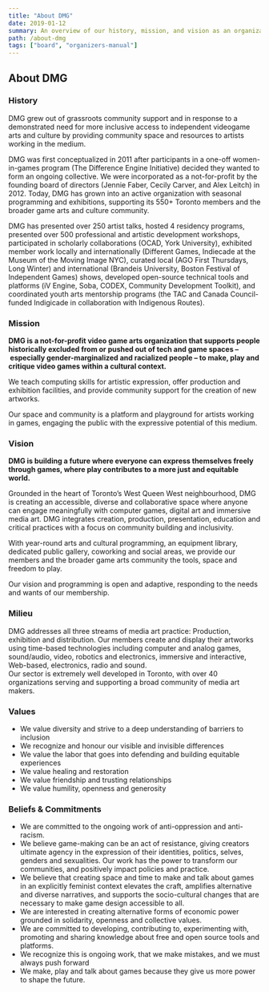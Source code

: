 ```yaml
---
title: "About DMG"
date: 2019-01-12
summary: An overview of our history, mission, and vision as an organization.
path: /about-dmg
tags: ["board", "organizers-manual"]
---
```


## About DMG

### History

DMG grew out of grassroots community support and in response to a demonstrated need for more inclusive access to independent videogame arts and culture by providing community space and resources to artists working in the medium.

DMG was first conceptualized in 2011 after participants in a one-off women-in-games program (The Difference Engine Initiative) decided they wanted to form an ongoing collective. We were incorporated as a not-for-profit by the founding board of directors \(Jennie Faber, Cecily Carver, and Alex Leitch\) in 2012. Today, DMG has grown into an active organization with seasonal programming and exhibitions, supporting its 550+ Toronto members and the broader game arts and culture community.

DMG has presented over 250 artist talks, hosted 4 residency programs, presented over 500 professional and artistic development workshops, participated in scholarly collaborations \(OCAD, York University\), exhibited member work locally and internationally \(Different Games, Indiecade at the Museum of the Moving Image NYC\), curated local \(AGO First Thursdays, Long Winter\) and international \(Brandeis University, Boston Festival of Independent Games\) shows, developed open-source technical tools and platforms \(iV Engine, Soba, CODEX, Community Development Toolkit\), and coordinated youth arts mentorship programs \(the TAC and Canada Council-funded Indigicade in collaboration with Indigenous Routes\).

### Mission

**DMG is a not-for-profit video game arts organization that supports people historically excluded from or pushed out of tech and game spaces – especially gender-marginalized and racialized people – to make, play and critique video games within a cultural context.**

We teach computing skills for artistic expression, offer production and exhibition facilities, and provide community support for the creation of new artworks.

Our space and community is a platform and playground for artists working in games, engaging the public with the expressive potential of this medium.

### Vision

**DMG is building a future where everyone can express themselves freely through games, where play contributes to a more just and equitable world.**

Grounded in the heart of Toronto’s West Queen West neighbourhood, DMG is creating an accessible, diverse and collaborative space where anyone can engage meaningfully with computer games, digital art and immersive media art. DMG integrates creation, production, presentation, education and critical practices with a focus on community building and inclusivity.

With year-round arts and cultural programming, an equipment library, dedicated public gallery, coworking and social areas, we provide our members and the broader game arts community the tools, space and freedom to play.

Our vision and programming is open and adaptive, responding to the needs and wants of our membership.

### Milieu

DMG addresses all three streams of media art practice: Production, exhibition and distribution. Our members create and display their artworks using time-based technologies including computer and analog games, sound/audio, video, robotics and electronics, immersive and interactive, Web-based, electronics, radio and sound.  
Our sector is extremely well developed in Toronto, with over 40 organizations serving and supporting a broad community of media art makers.

### Values

- We value diversity and strive to a deep understanding of barriers to inclusion
- We recognize and honour our visible and invisible differences
- We value the labor that goes into defending and building equitable experiences
- We value healing and restoration
- We value friendship and trusting relationships
- We value humility, openness and generosity

### Beliefs & Commitments

- We are committed to the ongoing work of anti-oppression and anti-racism.
- We believe game-making can be an act of resistance, giving creators ultimate agency in the expression of their identities, politics, selves, genders and sexualities. Our work has the power to transform our communities, and positively impact policies and practice.
- We believe that creating space and time to make and talk about games in an explicitly feminist context elevates the craft, amplifies alternative and diverse narratives, and supports the socio-cultural changes that are necessary to make game design accessible to all.
- We are interested in creating alternative forms of economic power grounded in solidarity, openness and collective values.
- We are committed to developing, contributing to, experimenting with, promoting and sharing knowledge about free and open source tools and platforms.
- We recognize this is ongoing work, that we make mistakes, and we must always push forward
- We make, play and talk about games because they give us more power to shape the future.
